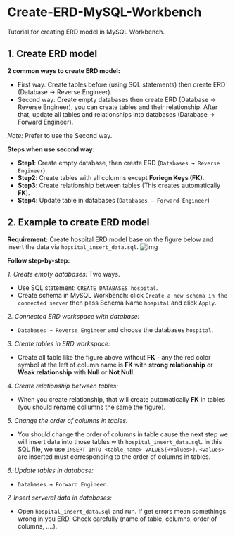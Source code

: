 # Create-ERD-MySQL-Workbench
Tutorial for creating ERD model in MySQL Workbench.

## 1. Create ERD model
**2 common ways to create ERD model:**
- First way: Create tables before (using SQL statements) then create ERD (Database → Reverse Engineer).
- Second way: Create empty databases then create ERD (Database → Reverse Engineer), you can create tables and their relationship. After that, update all tables and relationships into databases (Database → Forward Engineer).

*Note:* Prefer to use the Second way. 

**Steps when use second way:**
- **Step1**: Create empty database, then create ERD (`Databases → Reverse Engineer`).
- **Step2**: Create tables with all columns except **Foriegn Keys (FK)**. 
- **Step3**: Create relationship between tables (This creates automatically **FK**).
- **Step4**: Update table in databases (`Databases → Forward Engineer`)

## 2. Example to create ERD model

**Requirement:** Create hospital ERD model base on the figure below and insert the data via `hopsital_insert_data.sql`.
![img](https://drive.google.com/uc?export=view&id=1Hdwwmpb8O4ABdp_RTTjjcX_H0q8F_ZNm)

**Follow step-by-step:**

*1. Create empty databases:* Two ways.
- Use SQL statement: `CREATE DATABASES hospital`.
- Create schema in MySQL Workbench: click `Create a new schema in the connected server` then pass Schema Name `hospital` and click `Apply`.

*2. Connected ERD workspace with database:*
- `Databases → Reverse Engineer` and choose the databases `hospital`.

*3. Create tables in ERD workspace:*
- Create all table like the figure above without **FK** - any the red color symbol at the left of column name is **FK** with **strong relationship** or **Weak relationship** with **Null** or **Not Null**.

*4. Create relationship between tables:*
- When you create relationship, that will create automatically **FK** in tables (you should rename collumns the same the figure).

*5. Change the order of columns in tables:*
- You should change the order of columns in table cause the next step we will insert data into those tables with `hospital_insert_data.sql`. In this SQL file, we use `INSERT INTO <table_name> VALUES(<values>)`. `<values>` are inserted must corresponding to the order of columns in tables.

*6. Update tables in database:*
- `Databases → Forward Engineer`.

*7. Insert serveral data in databases:*
- Open `hospital_insert_data.sql` and run. If get errors mean somethings wrong in you ERD. Check carefully (name of table, columns, order of columns, ....).




